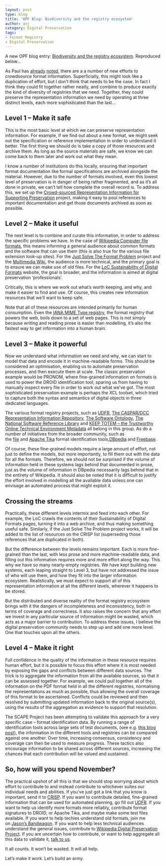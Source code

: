 ```yaml
---
layout: post
type: blog
title: 'OPF Blog: Biodiversity and the registry ecosystem'
author: anj
category: Digital Preservation
tags:
- Format Registry
- Digital Preservation
---
```

<p>
A new OPF blog entry: <a href="http://openpreservation.org/knowledge/blogs/2012/07/06/biodiversity-and-registry-ecosystem/">Biodiversity and the registry ecosystem</a>. Reproduced below...
</p>
<!--break-->


<p>As Paul has&nbsp;<a class="external" href="http://www.openpreservation.org/blogs/2012-07-04-answer-our-digital-preservation-needs">already</a>&nbsp;<a class="external" href="http://www.openpreservation.org/blogs/2012-07-05-dont-panic-what-we-might-need-format-registries">noted</a>, there are a a number of new efforts to crowdsource format information. Superficially, this might look like a duplication of effort, but I don’t think that needs to be the case. In fact I think they could fit together rather neatly, and combine to produce exactly the kind of diversity of registries that we need. Together, they could preserve the representation information we need by operating at three distinct levels, each more sophisticated than the last…</p>
<h2>Level 1 – Make it safe</h2>
<p>This is the most basic level at which we can preserve representation information. For example, if we find out about a new format, we might seek out the specification or reference implementation in order to understand it better. The first thing we should do is take a copy of those resources and archive them. As long as the source materials are safe, we know we can come back to them later and work out what they mean.</p>
<p>I know a number of institutions do this locally, ensuring that important format documentation like formal specifications are archived alongside the material. However, due to the number of formats involved, even this lowest level of preservation is in danger of being rather fragmented, and as it’s all done in private, we can’t tell how complete the overall record is. To address this, we set up the&nbsp;<a class="external" href="http://wiki.opf-labs.org/display/SPR/Crowd+sourced+Representation+Information+for+Supporting+Preservation+%28CRISP%29">Crowd-sourced Representation Information for Supporting Preservation</a>&nbsp;project, making it easy to pool references to important documentation and get those documents archived as soon as possible.</p>
<h2>Level 2 – Make it useful</h2>
<p>The next level is to combine and curate this information, in order to address the specific problems we have. In the case of&nbsp;<a class="external" href="http://en.wikipedia.org/wiki/Category:Computer_file_formats">Wikipedia:Computer file formats</a>, this means informing a general audience about common formats and the software that can use them (this is also true for the various file extension look-up sites). For the&nbsp;<a class="external" href="http://www.archiveteam.org/index.php?title=Just_Solve_the_Problem_2012">Just Solve The Format Problem</a>&nbsp;project and the&nbsp;<a class="external" href="http://wiki.multimedia.cx/">Multimedia Wiki</a>, the audience is more technical, and the primary goal is to ensure we can make use of old files. For the&nbsp;<a class="external" href="http://www.digitalpreservation.gov/formats/fdd/descriptions.shtml">LoC Sustainability of Digital Formats</a>&nbsp;website, the goal is broader, and the information is aimed at digital preservation ‘professionals’.</p>
<p>Critically, this is where we work out what’s worth keeping, and why, and make it easier to find and use. Of course, this creates new information resources that we’ll want to keep safe.</p>
<p>Note that all of these resources are intended primarily for human consumption. Even the&nbsp;<a class="external" href="http://www.iana.org/assignments/media-types/">IANA MIME Type registry</a>, the format registry that powers the web, boils down to a set of web pages. This is not simply because writing and reading prose is easier than modelling, it’s also the fastest way to get information into a human brain.</p>
<h2>Level 3 – Make it powerful</h2>
<p>Now we understand what information we need and why, we can start to model that data and encode it in machine-readable forms. This should be considered an optimisation, enabling us to automate preservation processes, and then execute them at scale. The classic preservation example would be PRONOM, where fine-grained information on formats is used to power the DROID identification tool, sparing us from having to manually inspect every file in order to work out what we’ve got. The most sophisticated preservation example is perhaps the XCL toolset, which tried to capture both the syntax and semantics of digital objects in three dedicated languages.</p>
<p>The various format registry projects, such as&nbsp;<a class="external" href="http://www.udfr.org/">UDFR</a>,&nbsp;<a class="external" href="http://registry.dcc.ac.uk:8080/RegistryWeb/Registry/">The CASPAR/DCC Representation Information Repository</a>,&nbsp;<a class="external" href="http://theswo.sourceforge.net/">The Software Ontology</a>,&nbsp;<a class="external" href="http://www.nsrl.nist.gov/">The National Software Reference Library</a>&nbsp;and&nbsp;<a class="external" href="http://keep-totem.co.uk/">KEEP TOTEM – the Trustworthy Online Technical Environment Metadata</a>&nbsp;all belong in this group. As do a number of initiatives from the broader community, such as the&nbsp;<a class="external" href="http://www.darwinsys.com/file/">file</a>&nbsp;and&nbsp;<a class="external" href="http://tika.apache.org/">Apache Tika</a>&nbsp;format identification tools,<a class="external" href="http://dbpedia.org/resource/Category:Computer_file_formats">DBpedia</a>&nbsp;and&nbsp;<a class="external" href="http://www.freebase.com/view/computer/file_format_genre">Freebase</a>.</p>
<p>Of course, these fine-grained models require a large amount of effort, not just to define the models, but more importantly, to fill them out with the data for all the formats. Therefore, we should not be surprised if the volume of information held in these systems lags behind that documented in prose, just as the volume of information in DBpedia necessarily lags behind that in the entirety of Wikipedia. It should also be noted that it is difficult to justify the effort involved in modelling all the available data unless one can envisage an automated process that might exploit it.</p>
<h2>Crossing the streams</h2>
<p>Practically, these different levels intermix and feed into each other. For example, the LoC crawls the contents of their Sustainability of Digital Formats pages, turning it into a web archive, and thus making something useful safe. Similarly, if the Just Solve The Problem project works, it will be added to the list of resources on the CRISP list (superseding those references that are duplicated in both).</p>
<p>But the difference between the levels remains important. Each is more fine-grained than the last, with less prose and more machine-readable data, and filling out this information requires more and more effort along the way. This why we have so many nearly-empty registries. We have kept building new systems, each leaping straight to Level 3, but have not addressed the issue of who will use them, and how they fit into the larger information ecosystem. Realistically, we must expect to support all of this representation information at all the different levels, wherever it happens to be stored.</p>
<p>But the distributed and diverse reality of the format registry ecosystem brings with it the dangers of incompleteness and inconsistency, both in terms of coverage and correctness. It also raises the concern that any effort we invest in any particular source of information might be wasted, which acts as a major barrier to contribution. To address these issues, I believe the digital preservation community needs to step up and add one more level. One that touches upon all the others.</p>
<h2>Level 4 – Make it right</h2>
<p>Full confidence in the quality of the information in these resource requires human effort, but it is possible to focus this effort where it is most needed by exposing the gaps and conflicts between different data sources. The trick is to aggregate the information from all the available sources, so that it can be assessed together. For example, we could pull together all of the information on the PDF format held in all the different registries, normalising the representations as much as possible, thus allowing the overall coverage of this format to be ascertained. Conflicts could be reviewed and then resolved by submitting updated information back to the original source(s), using the results of the aggregation as evidence to support that resolution.</p>
<p>The SCAPE Project has been attempting to validate this approach for a very specific case – format identification data. By running a range of identification tools across large sets of test documents, (see e.g.&nbsp;<a class="external" href="http://www.openpreservation.org/blogs/2012-02-23-identification-tools-evaluation">this blog post</a>), the information in the different tools and registries can be compared against one another. Over time, increasing consensus, consistency and coverage can then be used to measure progress. These tactics also encourage information to be shared across different sources, increasing the chances that each contribution will be valued and sustained.</p>
<h2>So, how will you spend November?</h2>
<p>The practical upshot of all this is that we should stop worrying about which effort to contribute to and instead contribute to whichever suites our individual needs and abilities. If you’ve just got a link that you know is important, send it to&nbsp;<a class="external" href="http://wiki.opf-labs.org/display/SPR/Crowd+sourced+Representation+Information+for+Supporting+Preservation+%28CRISP%29">CRISP</a>. If you want to contribute detailed, fine-grained information that can be used for automated planning, go fill out&nbsp;<a class="external" href="http://www.udfr.org/">UDFR</a>. If you want to help us identify more formats more reliably, contribute format signatures to DROID, or Apache Tika, and maybe make some test files available. If you want to help techies understand old formats, join me on&nbsp;<a class="external" href="http://ascii.textfiles.com/archives/3645">Jason’s Bandwagon</a>. If you want to help less technical audiences understand the general issues, contribute to&nbsp;<a class="external" href="http://en.wikipedia.org/wiki/Wikipedia:WikiProject_Digital_Preservation">Wikipedia Digital Preservation Project</a>. If you are uncertain how to contribute, or want to help aggregate all this data to validate it,&nbsp;<a class="external" href="http://www.openpreservation.org/contact">talk to us</a>.</p>
<p>It all counts. It won’t be wasted. It will all help.</p>
<p>Let’s make it work. Let’s build an army.</p>
